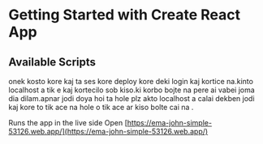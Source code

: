 # Getting Started with Create React App


## Available Scripts

onek kosto kore kaj ta ses kore deploy kore deki login kaj kortice na.kinto localhost a tik e kaj kortecilo
sob kiso.ki korbo bojte na pere ai vabei joma dia dilam.apnar jodi doya hoi ta hole plz akto localhost a calai dekben jodi kaj kore to tik ace na hole o tik ace ar kiso bolte cai na .


Runs the app in the live side 
Open [https://ema-john-simple-53126.web.app/](https://ema-john-simple-53126.web.app/)

